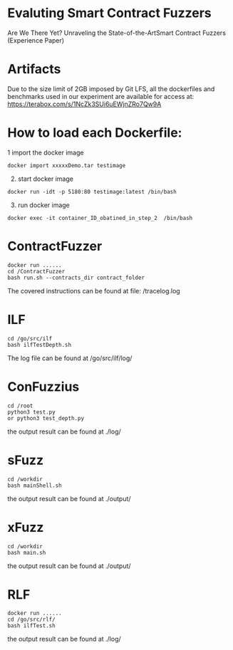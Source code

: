 # Evaluting Smart Contract Fuzzers
Are We There Yet? Unraveling the State-of-the-ArtSmart Contract Fuzzers (Experience Paper)


# Artifacts
Due to the size limit of 2GB imposed by Git LFS, all the dockerfiles and benchmarks used in our experiment are available for access at:
https://terabox.com/s/1NcZk3SUi6uEWjnZRo7Qw9A


# How to load each Dockerfile:

1 import the docker image
```
docker import xxxxxDemo.tar testimage
```
2. start docker image
```
docker run -idt -p 5180:80 testimage:latest /bin/bash
```
3. run docker image
```
docker exec -it container_ID_obatined_in_step_2  /bin/bash
```

# ContractFuzzer
```
docker run ......
cd /ContractFuzzer
bash run.sh --contracts_dir contract_folder
```
The covered instructions can be found at file: /tracelog.log


# ILF
```
cd /go/src/ilf
bash ilfTestDepth.sh
```
The log file can be found at /go/src/ilf/log/


# ConFuzzius
```
cd /root
python3 test.py
or python3 test_depth.py
```
the output result can be found at ./log/



# sFuzz
```
cd /workdir
bash mainShell.sh
```
the output result can be found at ./output/




# xFuzz
```
cd /workdir
bash main.sh
```
the output result can be found at ./output/





# RLF
```
docker run ......
cd /go/src/rlf/
bash ilfTest.sh
```
the output result can be found at ./log/
